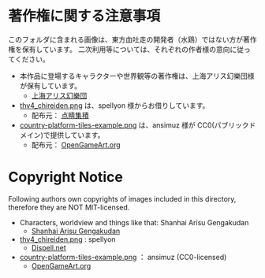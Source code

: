 # 著作権に関する注意事項

このフォルダに含まれる画像は、東方血吐走の開発者（水鶏）ではない方が著作権を保有しています。
二次利用等については、それぞれの作者様の意向に従ってください。

- 本作品に登場するキャラクターや世界観等の著作権は、上海アリス幻樂団様が保有しています。
  - [上海アリス幻樂団](http://www16.big.or.jp/~zun/)
- [thv4_chireiden.png](./thv4_chireiden.png) は、spellyon 様からお借りしています。
  - 配布元： [点睛集積](http://dispell.net/)
- [country-platform-tiles-example.png](./country-platform-tiles-example.png) は、ansimuz 様が CC0(パブリックドメイン)で提供しています。
  - 配布元： [OpenGameArt.org](https://opengameart.org/content/country-side-platform-tiles)

# Copyright Notice

Following authors own copyrights of images included in this directory,
therefore they are NOT MIT-licensed.

- Characters, worldview and things like that: Shanhai Arisu Gengakudan
  - [Shanhai Arisu Gengakudan](http://www16.big.or.jp/~zun/)
- [thv4_chireiden.png](./thv4_chireiden.png) : spellyon
  - [Dispell.net](http://dispell.net/)
- [country-platform-tiles-example.png](./country-platform-tiles-example.png) ： ansimuz (CC0-licensed)
  - [OpenGameArt.org](https://opengameart.org/content/country-side-platform-tiles)
